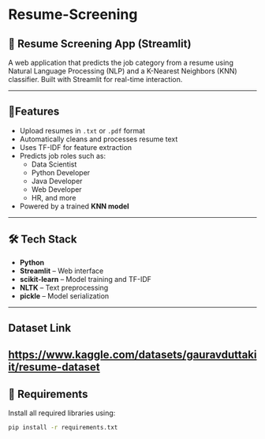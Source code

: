 # Resume-Screening
## 🧠 Resume Screening App (Streamlit)

A web application that predicts the job category from a resume using Natural Language Processing (NLP) and a K-Nearest Neighbors (KNN) classifier. Built with Streamlit for real-time interaction.

---

## 🚀Features

- Upload resumes in `.txt` or `.pdf` format
- Automatically cleans and processes resume text
- Uses TF-IDF for feature extraction
- Predicts job roles such as:
  - Data Scientist
  - Python Developer
  - Java Developer
  - Web Developer
  - HR, and more
- Powered by a trained **KNN model**

---

## 🛠️ Tech Stack

- **Python**
- **Streamlit** – Web interface
- **scikit-learn** – Model training and TF-IDF
- **NLTK** – Text preprocessing
- **pickle** – Model serialization

---
##  Dataset Link 
https://www.kaggle.com/datasets/gauravduttakiit/resume-dataset
---
## 🧾 Requirements

Install all required libraries using:

```bash
pip install -r requirements.txt
